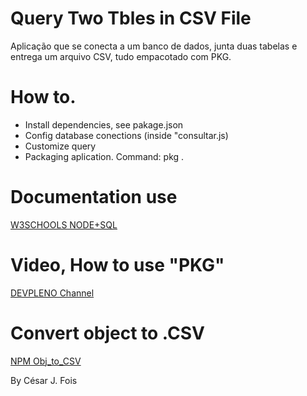 # Query Two Tbles in CSV File


Aplicação que se conecta a um banco de dados, junta duas tabelas e entrega um arquivo CSV, tudo empacotado com PKG.

# How to.

- Install dependencies, see pakage.json
- Config database conections (inside "consultar.js)
- Customize query
- Packaging aplication.  Command: pkg .

# Documentation use 

[W3SCHOOLS NODE+SQL](https://www.w3schools.com/nodejs/nodejs_mysql_select.asp)

# Video, How to use "PKG"

[DEVPLENO Channel](https://www.youtube.com/watch?v=pZNeUcCPwEs&t=218s)

# Convert object to .CSV

[NPM Obj_to_CSV](https://www.npmjs.com/package/objects-to-csv)



By César J. Fois


